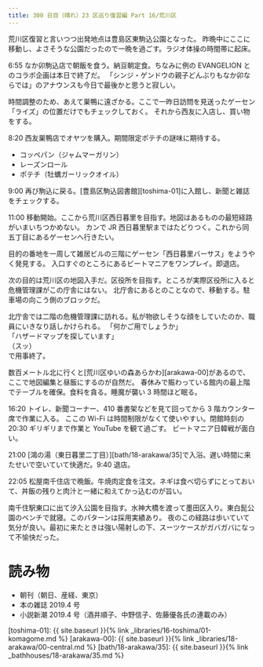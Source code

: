 ```yaml
---
title: 300 日目（晴れ）23 区巡り復習編 Part 16/荒川区
---
```


荒川区復習と言いつつ出発地点は豊島区東駒込公園となった。
昨晩中にここに移動し、よさそうな公園だったので一晩を過ごす。ラジオ体操の時間帯に起床。

6:55 なか卯駒込店で朝飯を食う。納豆朝定食。ちなみに例の EVANGELION とのコラボ企画は本日で終了だ。
「シンジ・ゲンドウの親子どんぶりもなか卯ならでは」のアナウンスも今日で最後かと思うと寂しい。

時間調整のため、あえて巣鴨に遠ざかる。ここで一昨日訪問を見送ったゲーセン「ライズ」の位置だけでもチェックしておく。
それから西友に入店し、買い物をする。

8:20 西友巣鴨店でオヤツを購入。期間限定ポテチの謎味に期待する。

* コッペパン（ジャムマーガリン）
* レーズンロール
* ポテチ（牡蠣ガーリックオイル）

9:00 再び駒込に戻る。[豊島区駒込図書館][toshima-01]に入館し、新聞と雑誌をチェックする。

11:00 移動開始。ここから荒川区西日暮里を目指す。地図はあるものの最短経路がいまいちつかめない。
カンで JR 西日暮里駅まではたどりつく。これから同五丁目にあるゲーセンへ行きたい。

目的の番地を一周して雑居ビルの三階にゲーセン「西日暮里バーサス」をようやく発見する。
入口すぐのところにあるビートマニアをワンプレイ。即退店。

次の目的は荒川区の地図入手だ。区役所を目指す。ところが実際区役所に入ると危機管理課がこの庁舎にはない。
北庁舎にあるとのことなので、移動する。駐車場の向こう側のブロックだ。

北庁舎では二階の危機管理課に訪れる。私が物欲しそうな顔をしていたのか、職員にいきなり話しかけられる。
「何かご用でしょうか」<br>
「ハザードマップを探しています」<br>
（スッ）<br>
で用事終了。

数百メートル北に行くと[荒川区ゆいの森あらかわ][arakawa-00]があるので、ここで地図編集と昼飯にするのが自然だ。
春休みで賑わっている館内の最上階でテーブルを確保。食料を貪る。睡魔が襲い 3 時間ほど眠る。

16:20 トイレ、新聞コーナー、410 番書架などを見て回ってから 3 階カウンター席で作業に入る。
ここの Wi-Fi は時間制限がなくて使いやすい。閉館時刻の 20:30 ギリギリまで作業と YouTube を観て過ごす。
ビートマニア日韓戦が面白い。

21:00 [鴻の湯（東日暮里二丁目）][bath/18-arakawa/35]で入浴。遅い時間に来たせいで空いていて快適だ。9:40 退店。

22:05 松屋南千住店で晩飯。牛焼肉定食を注文。ネギは食べ切らずにとっておいて、丼飯の残りと肉汁と一緒に和えてかっ込むのが旨い。

南千住駅東口に出て汐入公園を目指す。水神大橋を渡って墨田区入り。東白髭公園のベンチで就寝。このパターンは採用実績あり。
夜のこの経路は歩いていて気分が良い。最初に来たときは強い陽射しの下、スーツケースがガバガバになって不愉快だった。

# 読み物

* 朝刊（朝日、産経、東京）
* 本の雑誌 2019.4 号
* 小説新潮 2019.4 号（酒井順子、中野信子、佐藤優各氏の連載のみ）

[toshima-01]: {{ site.baseurl }}{% link _libraries/16-toshima/01-komagome.md %}
[arakawa-00]: {{ site.baseurl }}{% link _libraries/18-arakawa/00-central.md %}
[bath/18-arakawa/35]: {{ site.baseurl }}{% link _bathhouses/18-arakawa/35.md %}
